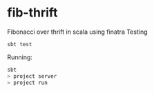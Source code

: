# fib-thrift

Fibonacci over thrift in scala using finatra
Testing

`sbt test`

Running:

```sh
sbt
> project server
> project run
```
